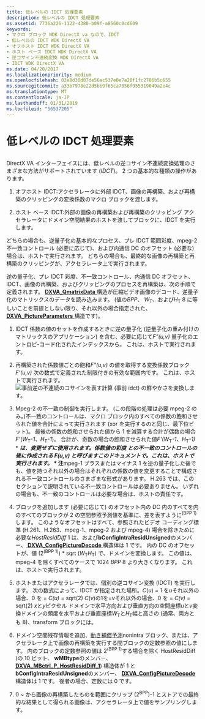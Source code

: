 ```yaml
---
title: 低レベルの IDCT 処理要素
description: 低レベルの IDCT 処理要素
ms.assetid: 7736a226-1122-4380-b09f-a8560c0cd609
keywords:
- マクロ ブロック WDK DirectX va なので、IDCT
- 低レベルの IDCT WDK DirectX VA
- オフホスト IDCT WDK DirectX VA
- ホスト ベース IDCT WDK DirectX VA
- 逆コサイン不連続変換 WDK DirectX VA
- IDCT WDK DirectX VA
ms.date: 04/20/2017
ms.localizationpriority: medium
ms.openlocfilehash: 03e8d30d07de56ac537e0e7a28f1fc2786b5c655
ms.sourcegitcommit: a33b7978e22d5bb9f65ca7056f955319049a2e4c
ms.translationtype: MT
ms.contentlocale: ja-JP
ms.lasthandoff: 01/31/2019
ms.locfileid: "56537205"
---
```

# <a name="low-level-idct-processing-elements"></a>低レベルの IDCT 処理要素


## <span id="ddk_low_level_idct_processing_elements_gg"></span><span id="DDK_LOW_LEVEL_IDCT_PROCESSING_ELEMENTS_GG"></span>


DirectX VA インターフェイスには、低レベルの逆コサイン不連続変換処理のさまざまな方法がサポートされています (*IDCT*)。 2 つの基本的な種類の操作があります。

1.  オフホスト IDCT:アクセラレータに外部 IDCT、画像の再構築、および再構築のクリッピングの変換係数のマクロ ブロックを渡します。

2.  ホスト ベース IDCT:外部の画像の再構築および再構築のクリッピング アクセラレータにドメイン空間結果のホストを渡してブロックに、IDCT を実行します。

どちらの場合も、逆量子化の基本的なプロセス、プレ IDCT 範囲彩度、mpeg-2 不一致コントロール (必要に応じて)、および内通信 DC のオフセット (必要な) 場合は、ホストで実行されます。 どちらの場合も、最終的な画像の再構築と再構築のクリッピングが、アクセラレータ上で実行されます。

逆の量子化、プレ IDCT 彩度、不一致コントロール、内通信 DC オフセット、IDCT、画像の再構築、およびクリッピングのプロセスを再構築は、次の手順で定義されます。 [ **DXVA\_QmatrixData** ](https://msdn.microsoft.com/library/windows/hardware/ff564034)構造が圧縮ビデオ画像のデコード、逆量子化のマトリックスのデータを読み込みます。 (値の*BPP*、 *W*<sub>T</sub>、および*H*<sub>T</sub> 8 に等しいことを前提としない限り、それ以外の場合指定された、 [ **DXVA\_PictureParameters** ](https://msdn.microsoft.com/library/windows/hardware/ff564012)構造です)。

1. IDCT 係数の値のセットを作成するときに逆の量子化 (逆量子化の重み付けのマトリックスのアプリケーション) を含む、必要に応じて*F"(u,v)* 量子化のエントロピ-コード化されたインデックスから。 これは、ホストで実行されます。

2. 再構築された係数値ごとの飽和*F"(u,v)* の値を取得する変換係数ブロック*F'(u,v)* 次の数式で定義された制限付きの有効な範囲内です。 これは、ホストで実行されます。![事前逆の不連続のコサインを表す計算 (事前 idct) の鮮やかさを変換します。](images/formula1.png)

3. Mpeg-2 の不一致の制御を実行します。 (この段階の処理は必要 mpeg-2 のみ。)不一致のコントロールは、マクロ ブロック内のすべての係数の飽和させられた値を合計によって実行されます (xor を実行するのと同じ、最下位ビット)。 最後の係数の飽和させられた値から 1 を減算する合計が偶数の場合*F'*(*W*<sub>T</sub>*-1、H*<sub>T</sub>*-1*)。 合計が、奇数の場合の飽和させられた値*F'(W*<sub>T</sub>*-1、H*<sub>T</sub><em>-1)</em> * <strong><em>は、変更せずに使用されます。係数値の彩度 との不一致のコントロールの後に作成される *F(u,v) と呼びます</em>このドキュメントで。これは、ホストで実行されます。* * 注</strong>mpeg-1 プラスまたはマイナス 1 を逆の量子化した後でも、値を持つそれ以外の場合はそれぞれの係数の値を変更することで構成される不一致コントロールのさまざまな形式があります。 H.263 では、このセクションで説明されている不一致コントロールは必要ありません。 いずれの場合も、不一致のコントロールは必要な場合は、ホストの責任です。

     

4. ブロックを追加します (必要に応じて) のオフセット内の DC 内のすべてを内のすべてのブロックが 2 の空間参照予測値を基準に、差を表すように<sup>(BPP 1)</sup>します。 このようなオフセットはすべて、参照されたビデオ コーディング標準 (H.261、H.263、mpeg-1、mpeg-2 および mpeg-4) 場合を除きために必要な*HostResidDiff* 1 は、および**bConfigIntraResidUnsigned**のメンバー、[ **DXVA\_ConfigPictureDecode** ](https://msdn.microsoft.com/library/windows/hardware/ff563133)構造体は 1 です。 内の DC のオフセットが、値 (2<sup>(BPP 1)</sup>) \* sqrt (*W*<sub>T</sub>*H*<sub>T</sub>) で、ドメインを変換します。 この値は、mpeg-4 を除くすべてのケースで 1024 *BPP* 8 より大きくなります。 これは、ホストで実行されます。

5. ホストまたはアクセラレータでは、個別の逆コサイン変換 (IDCT) を実行します。 次の数式によって、IDCT が指定された場所。*C*(*u*) = 1 を*u*それ以外の場合、0 を = *C(u)* = sqrt(2) *C*(*v*)の1を=*v*それ以外の場合、0 を = *C(v)* = sqrt(2) *x*と*y*ピクセル ドメインで水平方向および垂直方向の空間座標*u*と*v*変換ドメインの頻度を水平および垂直座標*W*<sub>T</sub>と*H*<sub>T</sub>幅と高さの (通常、両方とも 8)、transform ブロックには。
6. ドメイン空間残存情報を追加、[動き補償予測](motion-compensated-prediction.md)nonintra ブロック、または、アクセラレータ上で画像の再構築を実行する間ブロックの定数参照の値にします。 内のブロックの定数参照の値は 2<sup>(BPP 1)</sup>する場合を除く HostResidDiff (の 10 ビット、 **wMBtype**のメンバー、 [ **DXVA\_MBctrl\_P\_HostResidDiff\_1**](https://msdn.microsoft.com/library/windows/hardware/ff563993)) 構造体が 1 と**bConfigIntraResidUnsigned**のメンバー、 [ **DXVA\_ConfigPictureDecode** ](https://msdn.microsoft.com/library/windows/hardware/ff563133)構造体は 1 です。 後者の場合、定数には 0 です。

7. 0 ~ から画像の再構築したものを範囲にクリップ (2<sup>BPP</sup>)-1 とストアでの最終的な結果として得られる画像は、アクセラレータ上で値をサンプリングします。

 

 





